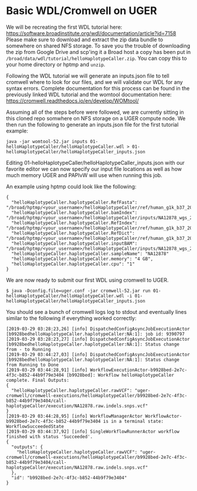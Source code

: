 # Basic WDL/Cromwell on UGER
We will be recreating the first WDL tutorial here: https://software.broadinstitute.org/wdl/documentation/article?id=7158 Please make sure to download and extract the zip data bundle to somewhere on shared NFS storage. To save you the trouble of downloading the zip from Google Drive and scp'ing it a Broad host a copy has been put in `/broad/data/wdl/tutorial/helloHaplotypeCaller.zip`. You can copy this to your home directory or hptmp and `unzip`.


Following the WDL tutorial we will generate an inputs.json file to tell cromwell where to look for our files, and we will validate our WDL for any syntax errors. Complete documentation for this process can be found in the previously linked WDL tutorial and the womtool documentation here: https://cromwell.readthedocs.io/en/develop/WOMtool/

Assuming all of the steps before were followed, we are currently sitting in this cloned repo somwhere on NFS storage on a UGER compute node. We then run the following to generate an inputs.json file for the first tutorial example:

```
java -jar womtool-52.jar inputs 01-helloHaplotypeCaller/helloHaplotypeCaller.wdl > 01-helloHaplotypeCaller/helloHaplotypeCaller_inputs.json
```

Editing 01-helloHaplotypeCaller/helloHaplotypeCaller_inputs.json with our favorite editor we can now specify our input file locations as well as how much memory UGER and PAPIvW will use when running this job.

An example using hptmp could look like the following:

```
{
  "helloHaplotypeCaller.haplotypeCaller.RefFasta": "/broad/hptmp/<your_username>/helloHaplotypeCaller/ref/human_g1k_b37_20.fasta",
  "helloHaplotypeCaller.haplotypeCaller.bamIndex": "/broad/hptmp/<your_username>/helloHaplotypeCaller/inputs/NA12878_wgs_20.bai",
  "helloHaplotypeCaller.haplotypeCaller.RefIndex": "/broad/hptmp/<your_username>/helloHaplotypeCaller/ref/human_g1k_b37_20.fasta.fai",
  "helloHaplotypeCaller.haplotypeCaller.RefDict": "/broad/hptmp/<your_username>/helloHaplotypeCaller/ref/human_g1k_b37_20.dict",
  "helloHaplotypeCaller.haplotypeCaller.inputBAM": "/broad/hptmp/<your_username>/helloHaplotypeCaller/inputs/NA12878_wgs_20.bam",
  "helloHaplotypeCaller.haplotypeCaller.sampleName": "NA12878"
  "helloHaplotypeCaller.haplotypeCaller.memory": "4 GB",
  "helloHaplotypeCaller.haplotypeCaller.cpu": "1"
}
```

We are now ready to submit our first WDL using cromwell to UGER.

```
$ java -Dconfig.file=uger.conf -jar cromwell-52.jar run 01-helloHaplotypeCaller/helloHaplotypeCaller.wdl -i 01-helloHaplotypeCaller/helloHaplotypeCaller_inputs.json
```

You should see a bunch of cromwell logs log to stdout and eventually lines similar to the following if everything worked correctly:
```
[2019-03-29 03:28:23,26] [info] DispatchedConfigAsyncJobExecutionActor [b9928bedhelloHaplotypeCaller.haplotypeCaller:NA:1]: job id: 9390797
[2019-03-29 03:28:23,27] [info] DispatchedConfigAsyncJobExecutionActor [b9928bedhelloHaplotypeCaller.haplotypeCaller:NA:1]: Status change from - to Running
[2019-03-29 03:44:27,03] [info] DispatchedConfigAsyncJobExecutionActor [b9928bedhelloHaplotypeCaller.haplotypeCaller:NA:1]: Status change from Running to Done
[2019-03-29 03:44:28,91] [info] WorkflowExecutionActor-b9928bed-2e7c-4f3c-b852-44b9f79e3404 [b9928bed]: Workflow helloHaplotypeCaller complete. Final Outputs:
{
  "helloHaplotypeCaller.haplotypeCaller.rawVCF": "uger-cromwell/cromwell-executions/helloHaplotypeCaller/b9928bed-2e7c-4f3c-b852-44b9f79e3404/call-haplotypeCaller/execution/NA12878.raw.indels.snps.vcf"
}
[2019-03-29 03:44:28,95] [info] WorkflowManagerActor WorkflowActor-b9928bed-2e7c-4f3c-b852-44b9f79e3404 is in a terminal state: WorkflowSucceededState
[2019-03-29 03:44:37,92] [info] SingleWorkflowRunnerActor workflow finished with status 'Succeeded'.
{
  "outputs": {
    "helloHaplotypeCaller.haplotypeCaller.rawVCF": "uger-cromwell/cromwell-executions/helloHaplotypeCaller/b9928bed-2e7c-4f3c-b852-44b9f79e3404/call-haplotypeCaller/execution/NA12878.raw.indels.snps.vcf"
  },
  "id": "b9928bed-2e7c-4f3c-b852-44b9f79e3404"
}
```
